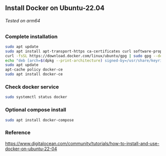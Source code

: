 ## Install Docker on Ubuntu-22.04
###### Tested on arm64

### Complete installation
```bash
sudo apt update
sudo apt install apt-transport-https ca-certificates curl software-properties-common
curl -fsSL https://download.docker.com/linux/ubuntu/gpg | sudo gpg --dearmor -o /usr/share/keyrings/docker-archive-keyring.gpg
echo "deb [arch=$(dpkg --print-architecture) signed-by=/usr/share/keyrings/docker-archive-keyring.gpg] https://download.docker.com/linux/ubuntu $(lsb_release -cs) stable" | sudo tee /etc/apt/sources.list.d/docker.list > /dev/null
sudo apt update
apt-cache policy docker-ce
sudo apt install docker-ce
```

### Check docker service
```bash
sudo systemctl status docker
```

### Optional compose install
```bash
sudo apt install docker-compose
```

### Reference
https://www.digitalocean.com/community/tutorials/how-to-install-and-use-docker-on-ubuntu-22-04
